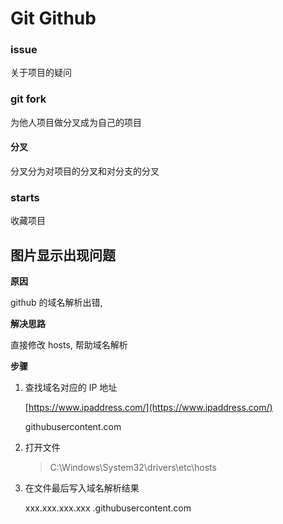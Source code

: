 # Git Github

### issue

关于项目的疑问

### git fork

为他人项目做分叉成为自己的项目

#### 分叉

分叉分为对项目的分叉和对分支的分叉

### starts

收藏项目

## 图片显示出现问题

**原因**

github 的域名解析出错,

**解决思路**

直接修改 hosts, 帮助域名解析

**步骤**

1. 查找域名对应的 IP 地址

   [https://www.ipaddress.com/](https://www.ipaddress.com/)

   githubusercontent.com

2. 打开文件

   > C:\Windows\System32\drivers\etc\hosts

3. 在文件最后写入域名解析结果

   xxx.xxx.xxx.xxx .githubusercontent.com

